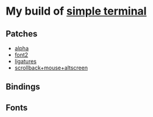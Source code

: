 # My build of [simple terminal](https://st.suckless.org/)

## Patches
+ [alpha](https://st.suckless.org/patches/alpha/)
+ [font2](https://st.suckless.org/patches/font2/)
+ [ligatures](https://st.suckless.org/patches/ligatures/)
+ [scrollback+mouse+altscreen](https://st.suckless.org/patches/scrollback/)
## Bindings

## Fonts
